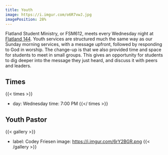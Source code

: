 ```yaml
---
title: Youth
image: https://i.imgur.com/o6R7vwJ.jpg
imagePosition: 28%
---
```



Flatland Student Ministry, or FSM612, meets every Wednesday night at [Flatland 144](/locations/flatland-144). Youth services are structured much the same way as our Sunday morning services, with a message upfront, followed by responding to God in worship. The change-up is that we also provided time and space for students to meet in small groups. This gives an opportunity for students to dig deeper into the message they just heard, and discuss it with peers and leaders.  

## Times

{{< times >}}
- day: Wednesday
  time: 7:00 PM
{{</ times >}}

## Youth Pastor

{{< gallery >}}
- label: Codey Friesen
  image: https://i.imgur.com/6rY2BGR.png
{{< /gallery >}}
